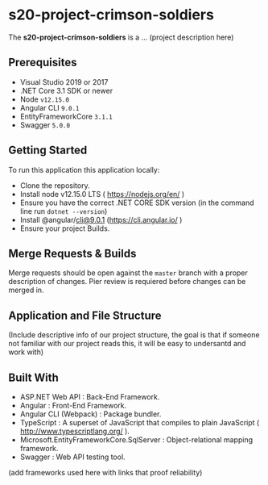 # s20-project-crimson-soldiers
The **s20-project-crimson-soldiers** is a ... (project description here)

## Prerequisites

* Visual Studio 2019 or 2017
* .NET Core 3.1 SDK or newer
* Node `v12.15.0`
* Angular CLI `9.0.1`
* EntityFrameworkCore `3.1.1`
* Swagger `5.0.0`

## Getting Started

To run this application this application locally:
- Clone the repository.
- Install node v12.15.0 LTS ( https://nodejs.org/en/ )
- Ensure you have the correct .NET CORE SDK version (in the command line run `dotnet --version`)
- Install @angular/cli@9.0.1 (https://cli.angular.io/ )
- Ensure your project Builds.

## Merge Requests & Builds

Merge requests should be open against the `master` branch with a proper description of changes. Pier review is requiered before changes can be merged in.

## Application and File Structure

(Include descriptive info of our project structure, the goal is that if someone not familiar with our project reads this, it will be easy to undersantd and work with)

## Built With
- ASP.NET Web API : Back-End Framework.
- Angular : Front-End Framework.
- Angular CLI (Webpack) : Package bundler.
- TypeScript : A superset of JavaScript that compiles to plain JavaScript ( http://www.typescriptlang.org/ ).
- Microsoft.EntityFrameworkCore.SqlServer : Object-relational mapping framework.
- Swagger : Web API testing tool.

(add frameworks used here with links that proof reliability)
